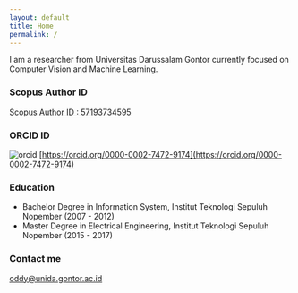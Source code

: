 ```yaml
---
layout: default
title: Home
permalink: /
---
```


I am a researcher from Universitas Darussalam Gontor currently focused on Computer Vision and Machine Learning.

### Scopus Author ID ###
[Scopus Author ID : 57193734595](https://www.scopus.com/authid/detail.uri?authorId=57193734595)

### ORCID ID ###
![orcid](https://orcid.org/sites/default/files/images/orcid_16x16.png)
[https://orcid.org/0000-0002-7472-9174](https://orcid.org/0000-0002-7472-9174)

### Education ###
* Bachelor Degree in Information System, Institut Teknologi Sepuluh Nopember (2007 - 2012)
* Master Degree in Electrical Engineering, Institut Teknologi Sepuluh Nopember (2015 - 2017)

### Contact me ###
[oddy@unida.gontor.ac.id](mailto:oddy@unida.gontor.ac.id)